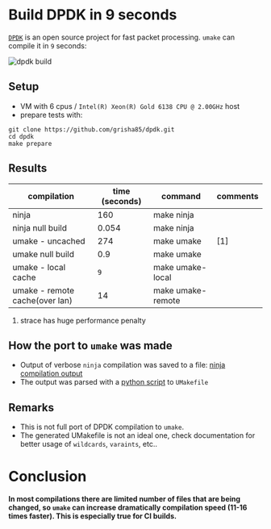 
# Build DPDK in 9 seconds
[`DPDK`](https://www.dpdk.org/) is an open source project for fast packet processing. `umake` can compile it in `9` seconds:

![dpdk build](images/dpdk-build/dpdk-build.gif)

## Setup

- VM with 6 cpus / `Intel(R) Xeon(R) Gold 6138 CPU @ 2.00GHz` host
- prepare tests with:
```
git clone https://github.com/grisha85/dpdk.git
cd dpdk
make prepare
```
## Results
| compilation                    	| time (seconds) 	| command           	| comments 	|
|--------------------------------	|----------------	|-------------------	|----------	|
| ninja                          	| 160            	| make ninja          |           |
| ninja null build                | 0.054           | make ninja        	|          	|
| umake - uncached               	| 274            	| make umake        	| [1]      	|
| umake null build               	| 0.9            	| make umake        	|       	  |
| umake - local cache            	| `9`            	| make umake-local  	|          	|
| umake - remote cache(over lan) 	| 14             	| make umake-remote 	|          	|

1. strace has huge performance penalty

## How the port to `umake` was made
- Output of verbose `ninja` compilation was saved to a file: [ninja compilation output](https://github.com/grisha85/dpdk/blob/master/ninja)
- The output was parsed with a [python script](https://github.com/grisha85/dpdk/blob/master/parse_ninja.py) to `UMakefile` 


## Remarks

- This is not full port of DPDK compilation to `umake`.
- The generated UMakefile is not an ideal one, check documentation for better usage of `wildcards`, `varaints`, etc..

# Conclusion
**In most compilations there are limited number of files that are being changed, so `umake` can increase dramatically compilation speed (11-16 times faster). This is especially true for CI builds.**
